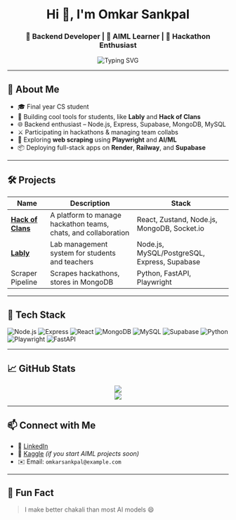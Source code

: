 <h1 align="center">Hi 👋, I'm Omkar Sankpal</h1>
<h3 align="center">🚀 Backend Developer | 🧠 AIML Learner | 🎯 Hackathon Enthusiast</h3>

<p align="center">
  <img src="https://readme-typing-svg.herokuapp.com?font=Fira+Code&size=20&duration=3000&pause=1000&color=00F5FF&center=true&width=435&lines=Full-Stack+Developer;Backend+focused+with+MySQL%2C+Supabase%2C+Node.js;Web+Scraping+%7C+AI%2FML+Learning+Path;Open+Source+Contributor" alt="Typing SVG" />
</p>

---

## 🧠 About Me

- 🎓 Final year CS student  
- 🔧 Building cool tools for students, like **Lably** and **Hack of Clans**
- 🌐 Backend enthusiast – Node.js, Express, Supabase, MongoDB, MySQL
- ⚔️ Participating in hackathons & managing team collabs
- 🧪 Exploring **web scraping** using **Playwright** and **AI/ML**
- 📦 Deploying full-stack apps on **Render**, **Railway**, and **Supabase**

---

## 🛠️ Projects

| Name | Description | Stack |
|------|-------------|-------|
| [**Hack of Clans**](https://hack-of-clans-frontend.onrender.com) | A platform to manage hackathon teams, chats, and collaboration | React, Zustand, Node.js, MongoDB, Socket.io |
| [**Lably**](https://github.com/OmkarSankpal/Lably) | Lab management system for students and teachers | Node.js, MySQL/PostgreSQL, Express, Supabase |
| Scraper Pipeline | Scrapes hackathons, stores in MongoDB | Python, FastAPI, Playwright |

---

## 🧰 Tech Stack

![Node.js](https://img.shields.io/badge/-Node.js-339933?logo=node.js&logoColor=white)
![Express](https://img.shields.io/badge/-Express-000000?logo=express&logoColor=white)
![React](https://img.shields.io/badge/-React-61DAFB?logo=react&logoColor=black)
![MongoDB](https://img.shields.io/badge/-MongoDB-47A248?logo=mongodb&logoColor=white)
![MySQL](https://img.shields.io/badge/-MySQL-4479A1?logo=mysql&logoColor=white)
![Supabase](https://img.shields.io/badge/-Supabase-3ECF8E?logo=supabase&logoColor=white)
![Python](https://img.shields.io/badge/-Python-3776AB?logo=python&logoColor=white)
![Playwright](https://img.shields.io/badge/-Playwright-45ba7d?logo=playwright&logoColor=white)
![FastAPI](https://img.shields.io/badge/-FastAPI-009688?logo=fastapi&logoColor=white)

---

## 📈 GitHub Stats

<p align="center">
  <img src="https://github-readme-stats.vercel.app/api?username=OmkarSankpal&show_icons=true&theme=radical" />
  <br/>
  <img src="https://github-readme-stats.vercel.app/api/top-langs/?username=OmkarSankpal&layout=compact&theme=radical" />
</p>

---

## 📫 Connect with Me

- 💼 [LinkedIn](https://linkedin.com/in/omkarsankpal)
- 🧠 [Kaggle](https://kaggle.com/) *(if you start AIML projects soon)*
- ✉️ Email: `omkarsankpal@example.com`

---

## 🎯 Fun Fact

> I make better chakali than most AI models 😄


